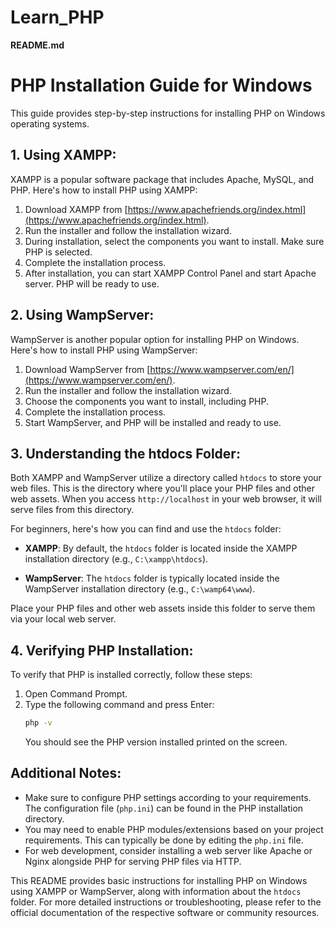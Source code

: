 # Learn_PHP

**README.md**

# PHP Installation Guide for Windows

This guide provides step-by-step instructions for installing PHP on Windows operating systems.

## 1. Using XAMPP:

XAMPP is a popular software package that includes Apache, MySQL, and PHP. Here's how to install PHP using XAMPP:

1. Download XAMPP from [https://www.apachefriends.org/index.html](https://www.apachefriends.org/index.html).
2. Run the installer and follow the installation wizard.
3. During installation, select the components you want to install. Make sure PHP is selected.
4. Complete the installation process.
5. After installation, you can start XAMPP Control Panel and start Apache server. PHP will be ready to use.

## 2. Using WampServer:

WampServer is another popular option for installing PHP on Windows. Here's how to install PHP using WampServer:

1. Download WampServer from [https://www.wampserver.com/en/](https://www.wampserver.com/en/).
2. Run the installer and follow the installation wizard.
3. Choose the components you want to install, including PHP.
4. Complete the installation process.
5. Start WampServer, and PHP will be installed and ready to use.

## 3. Understanding the htdocs Folder:

Both XAMPP and WampServer utilize a directory called `htdocs` to store your web files. This is the directory where you'll place your PHP files and other web assets. When you access `http://localhost` in your web browser, it will serve files from this directory.

For beginners, here's how you can find and use the `htdocs` folder:

- **XAMPP**: By default, the `htdocs` folder is located inside the XAMPP installation directory (e.g., `C:\xampp\htdocs`).
  
- **WampServer**: The `htdocs` folder is typically located inside the WampServer installation directory (e.g., `C:\wamp64\www`).

Place your PHP files and other web assets inside this folder to serve them via your local web server.

## 4. Verifying PHP Installation:

To verify that PHP is installed correctly, follow these steps:

1. Open Command Prompt.
2. Type the following command and press Enter:
   ```sh
   php -v
   ```
   You should see the PHP version installed printed on the screen.

## Additional Notes:

- Make sure to configure PHP settings according to your requirements. The configuration file (`php.ini`) can be found in the PHP installation directory.
- You may need to enable PHP modules/extensions based on your project requirements. This can typically be done by editing the `php.ini` file.
- For web development, consider installing a web server like Apache or Nginx alongside PHP for serving PHP files via HTTP.

This README provides basic instructions for installing PHP on Windows using XAMPP or WampServer, along with information about the `htdocs` folder. For more detailed instructions or troubleshooting, please refer to the official documentation of the respective software or community resources.
